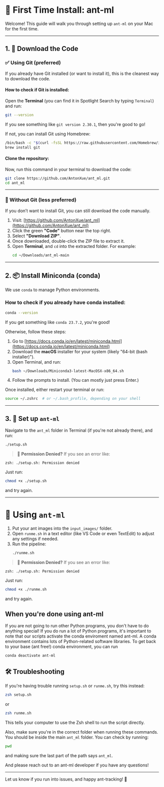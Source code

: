 # 🐜 First Time Install: ant-ml

Welcome! This guide will walk you through setting up `ant-ml` on your Mac for the first time.

---

## 1. 💾 Download the Code

### ✅ Using Git (preferred)
If you already have Git installed (or want to install it), this is the cleanest way to download the code.

#### How to check if Git is installed:
Open the **Terminal** (you can find it in Spotlight Search by typing `Terminal`) and run:
```bash
git --version
```

If you see something like `git version 2.30.1`, then you're good to go!

If not, you can install Git using Homebrew:
```bash
/bin/bash -c "$(curl -fsSL https://raw.githubusercontent.com/Homebrew/install/HEAD/install.sh)"
brew install git
```

#### Clone the repository:
Now, run this command in your terminal to download the code:
```bash
git clone https://github.com/AntonXue/ant_ml.git
cd ant_ml
```

---

### 🐌 Without Git (less preferred)
If you don’t want to install Git, you can still download the code manually.

1. Visit: [https://github.com/AntonXue/ant_ml](https://github.com/AntonXue/ant_ml)
2. Click the green **"Code"** button near the top right.
3. Select **"Download ZIP"**.
4. Once downloaded, double-click the ZIP file to extract it.
5. Open **Terminal**, and `cd` into the extracted folder. For example:
   ```bash
   cd ~/Downloads/ant_ml-main
   ```

---

## 2. 📦 Install Miniconda (conda)

We use `conda` to manage Python environments.

### How to check if you already have conda installed:
```bash
conda --version
```

If you get something like `conda 23.7.2`, you're good!

Otherwise, follow these steps:

1. Go to [https://docs.conda.io/en/latest/miniconda.html](https://docs.conda.io/en/latest/miniconda.html)
2. Download the **macOS** installer for your system (likely "64-bit (bash installer)").
3. Open Terminal, and run:
   ```bash
   bash ~/Downloads/Miniconda3-latest-MacOSX-x86_64.sh
   ```
4. Follow the prompts to install. (You can mostly just press Enter.)

Once installed, either restart your terminal or run:
```bash
source ~/.zshrc  # or ~/.bash_profile, depending on your shell
```

---

## 3. 🔧 Set up `ant-ml`

Navigate to the `ant_ml` folder in Terminal (if you're not already there), and run:
```bash
./setup.sh
```

> 🔐 **Permission Denied?**
If you see an error like:
```
zsh: ./setup.sh: Permission denied
```
Just run:
```bash
chmod +x ./setup.sh
```
and try again.


---

# 🚀 Using `ant-ml`

1. Put your ant images into the `input_images/` folder.
2. Open `runme.sh` in a text editor (like VS Code or even TextEdit) to adjust any settings if needed.
3. Run the pipeline:
   ```bash
   ./runme.sh
   ```
> 🔐 **Permission Denied?**
If you see an error like:
```
zsh: ./setup.sh: Permission denied
```
Just run:
```bash
chmod +x ./runme.sh
```
and try again.

## When you're done using ant-ml

If you are not going to run other Python programs, you don't have to do anything special!
If you do run a lot of Python programs, it's important to note that our scripts activate the conda enviroment named ant-ml.
A conda environment contains lots of Python-related software libraries.
To get back to your base (ant free!) conda environment, you can run
```bash
conda deactivate ant-ml
```

## 🛠️ Troubleshooting

If you're having trouble running `setup.sh` or `runme.sh`, try this instead:

```bash
zsh setup.sh
```
or
```bash
zsh runme.sh
```

This tells your computer to use the Zsh shell to run the script directly.

Also, make sure you're in the correct folder when running these commands. You should be inside the main `ant_ml` folder. You can check by running:

```bash
pwd
```

and making sure the last part of the path says `ant_ml`.

And please reach out to an ant-ml developer if you have any questions!


---

Let us know if you run into issues, and happy ant-tracking! 🐜
